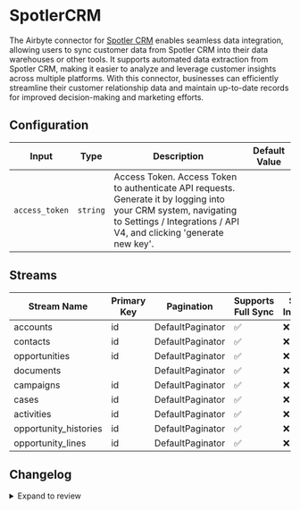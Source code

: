 # SpotlerCRM
The Airbyte connector for [Spotler CRM](https://spotler.com/) enables seamless data integration, allowing users to sync customer data from Spotler CRM into their data warehouses or other tools. It supports automated data extraction from Spotler CRM, making it easier to analyze and leverage customer insights across multiple platforms. With this connector, businesses can efficiently streamline their customer relationship data and maintain up-to-date records for improved decision-making and marketing efforts.

## Configuration

| Input | Type | Description | Default Value |
|-------|------|-------------|---------------|
| `access_token` | `string` | Access Token. Access Token to authenticate API requests. Generate it by logging into your CRM system, navigating to Settings / Integrations / API V4, and clicking &#39;generate new key&#39;. |  |

## Streams
| Stream Name | Primary Key | Pagination | Supports Full Sync | Supports Incremental |
|-------------|-------------|------------|---------------------|----------------------|
| accounts | id | DefaultPaginator | ✅ |  ❌  |
| contacts | id | DefaultPaginator | ✅ |  ❌  |
| opportunities | id | DefaultPaginator | ✅ |  ❌  |
| documents |  | DefaultPaginator | ✅ |  ❌  |
| campaigns | id | DefaultPaginator | ✅ |  ❌  |
|  cases | id | DefaultPaginator | ✅ |  ❌  |
| activities | id | DefaultPaginator | ✅ |  ❌  |
| opportunity_histories | id | DefaultPaginator | ✅ |  ❌  |
| opportunity_lines | id | DefaultPaginator | ✅ |  ❌  |

## Changelog

<details>
  <summary>Expand to review</summary>

| Version          | Date              | Pull Request | Subject        |
|------------------|-------------------|--------------|----------------|
| 0.0.31 | 2025-09-23 | [66263](https://github.com/airbytehq/airbyte/pull/66263) | Update dependencies |
| 0.0.30 | 2025-09-09 | [65675](https://github.com/airbytehq/airbyte/pull/65675) | Update dependencies |
| 0.0.29 | 2025-08-24 | [65504](https://github.com/airbytehq/airbyte/pull/65504) | Update dependencies |
| 0.0.28 | 2025-08-16 | [64991](https://github.com/airbytehq/airbyte/pull/64991) | Update dependencies |
| 0.0.27 | 2025-07-26 | [64000](https://github.com/airbytehq/airbyte/pull/64000) | Update dependencies |
| 0.0.26 | 2025-07-19 | [63647](https://github.com/airbytehq/airbyte/pull/63647) | Update dependencies |
| 0.0.25 | 2025-07-12 | [63079](https://github.com/airbytehq/airbyte/pull/63079) | Update dependencies |
| 0.0.24 | 2025-07-05 | [62743](https://github.com/airbytehq/airbyte/pull/62743) | Update dependencies |
| 0.0.23 | 2025-06-28 | [62225](https://github.com/airbytehq/airbyte/pull/62225) | Update dependencies |
| 0.0.22 | 2025-06-21 | [61829](https://github.com/airbytehq/airbyte/pull/61829) | Update dependencies |
| 0.0.21 | 2025-05-25 | [60538](https://github.com/airbytehq/airbyte/pull/60538) | Update dependencies |
| 0.0.20 | 2025-05-10 | [60174](https://github.com/airbytehq/airbyte/pull/60174) | Update dependencies |
| 0.0.19 | 2025-05-04 | [59580](https://github.com/airbytehq/airbyte/pull/59580) | Update dependencies |
| 0.0.18 | 2025-04-27 | [58980](https://github.com/airbytehq/airbyte/pull/58980) | Update dependencies |
| 0.0.17 | 2025-04-19 | [58434](https://github.com/airbytehq/airbyte/pull/58434) | Update dependencies |
| 0.0.16 | 2025-04-12 | [57936](https://github.com/airbytehq/airbyte/pull/57936) | Update dependencies |
| 0.0.15 | 2025-04-05 | [57448](https://github.com/airbytehq/airbyte/pull/57448) | Update dependencies |
| 0.0.14 | 2025-03-29 | [56812](https://github.com/airbytehq/airbyte/pull/56812) | Update dependencies |
| 0.0.13 | 2025-03-22 | [56312](https://github.com/airbytehq/airbyte/pull/56312) | Update dependencies |
| 0.0.12 | 2025-03-08 | [55144](https://github.com/airbytehq/airbyte/pull/55144) | Update dependencies |
| 0.0.11 | 2025-02-22 | [54517](https://github.com/airbytehq/airbyte/pull/54517) | Update dependencies |
| 0.0.10 | 2025-02-15 | [54033](https://github.com/airbytehq/airbyte/pull/54033) | Update dependencies |
| 0.0.9 | 2025-02-08 | [53537](https://github.com/airbytehq/airbyte/pull/53537) | Update dependencies |
| 0.0.8 | 2025-02-01 | [53079](https://github.com/airbytehq/airbyte/pull/53079) | Update dependencies |
| 0.0.7 | 2025-01-25 | [52433](https://github.com/airbytehq/airbyte/pull/52433) | Update dependencies |
| 0.0.6 | 2025-01-18 | [51967](https://github.com/airbytehq/airbyte/pull/51967) | Update dependencies |
| 0.0.5 | 2025-01-11 | [51391](https://github.com/airbytehq/airbyte/pull/51391) | Update dependencies |
| 0.0.4 | 2024-12-28 | [50770](https://github.com/airbytehq/airbyte/pull/50770) | Update dependencies |
| 0.0.3 | 2024-12-21 | [50322](https://github.com/airbytehq/airbyte/pull/50322) | Update dependencies |
| 0.0.2 | 2024-12-14 | [49436](https://github.com/airbytehq/airbyte/pull/49436) | Update dependencies |
| 0.0.1 | 2024-11-08 | | Initial release by [@parthiv11](https://github.com/parthiv11) via Connector Builder |

</details>
